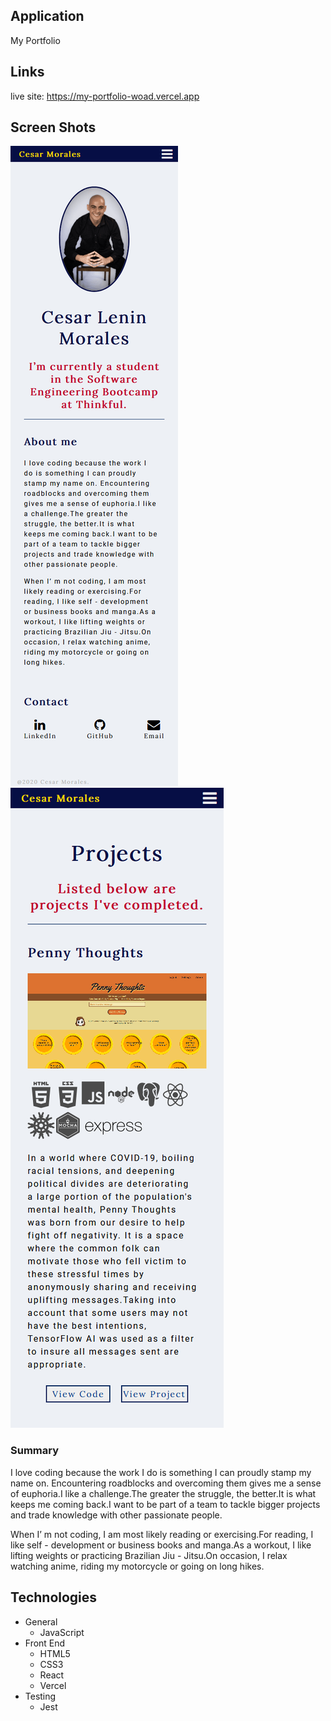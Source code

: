 ## Application
My Portfolio


## Links
live site: https://my-portfolio-woad.vercel.app

## Screen Shots
![About](public/images/About.png)<br />
![Projects](public/images/Projects.png)<br />

### Summary
 I love coding because the work I do is something I can proudly stamp my name on. Encountering roadblocks and overcoming them gives me a sense of euphoria.I like a challenge.The greater the struggle, the better.It is what keeps me coming back.I want to be part of a team to tackle bigger projects and trade knowledge with other passionate people.

When I’ m not coding, I am most likely reading or exercising.For reading, I like self - development or business books and manga.As a workout, I like lifting weights or practicing Brazilian Jiu - Jitsu.On occasion, I relax watching anime, riding my motorcycle or going on long hikes. 

## Technologies
- General
  * JavaScript
- Front End
  * HTML5
  * CSS3
  * React
  * Vercel
- Testing
  * Jest